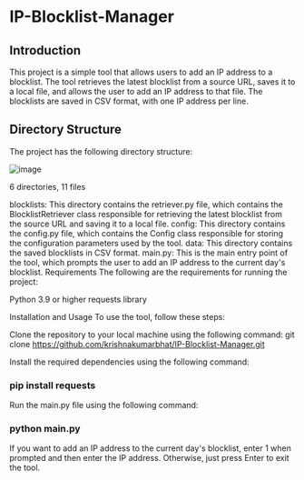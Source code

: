# IP-Blocklist-Manager

## Introduction
This project is a simple tool that allows users to add an IP address to a blocklist. The tool retrieves the latest blocklist from a source URL, saves it to a local file, and allows the user to add an IP address to that file. The blocklists are saved in CSV format, with one IP address per line.

## Directory Structure
The project has the following directory structure:


![image](https://user-images.githubusercontent.com/79183768/226090564-a7b7c019-2c46-40d3-b817-83dd6364a8d2.png)


6 directories, 11 files 


blocklists: This directory contains the retriever.py file, which contains the BlocklistRetriever class responsible for retrieving the latest blocklist from the source URL and saving it to a local file.
config: This directory contains the config.py file, which contains the Config class responsible for storing the configuration parameters used by the tool.
data: This directory contains the saved blocklists in CSV format.
main.py: This is the main entry point of the tool, which prompts the user to add an IP address to the current day's blocklist.
Requirements
The following are the requirements for running the project:

Python 3.9 or higher
requests library

Installation and Usage
To use the tool, follow these steps:

Clone the repository to your local machine using the following command:
git clone https://github.com/krishnakumarbhat/IP-Blocklist-Manager.git

Install the required dependencies using the following command:

### pip install requests
Run the main.py file using the following command:

### python main.py

If you want to add an IP address to the current day's blocklist, enter 1 when prompted and then enter the IP address. Otherwise, just press Enter to exit the tool.
